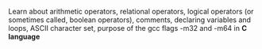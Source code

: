 Learn about arithmetic operators, relational operators,  logical operators (or sometimes called, boolean operators), comments, declaring variables and loops, ASCII character set, purpose of the gcc flags -m32 and -m64 in **C language**
